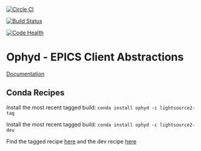 [![Circle CI](https://circleci.com/gh/NSLS-II/ophyd.svg?style=svg)](https://circleci.com/gh/NSLS-II/ophyd)

[![Build Status](https://travis-ci.org/NSLS-II/ophyd.svg?branch=master)](https://travis-ci.org/NSLS-II/ophyd)

[![Code Health](https://landscape.io/github/NSLS-II/ophyd/master/landscape.svg?style=flat)](https://landscape.io/github/NSLS-II/ophyd/master)

Ophyd - EPICS Client Abstractions
=================================

[Documentation](http://nsls-ii.github.io/ophyd/)

## Conda Recipes

Install the most recent tagged build: `conda install ophyd -c lightsource2-tag`

Install the most recent tagged build: `conda install ophyd -c lightsource2-dev`

Find the tagged recipe [here](https://github.com/NSLS-II/lightsource2-recipes/tree/master/recipes-tag/ophyd) and the dev recipe [here](https://github.com/NSLS-II/lightsource2-recipes/tree/master/recipes-dev/ophyd)
